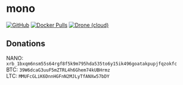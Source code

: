 # mono

[![GitHub](https://img.shields.io/badge/source-github-lightgrey?style=flat-square)](https://github.com/hotio/docker-mono)
[![Docker Pulls](https://img.shields.io/docker/pulls/hotio/mono?style=flat-square)](https://hub.docker.com/r/hotio/mono)
[![Drone (cloud)](https://img.shields.io/drone/build/hotio/docker-mono?style=flat-square)](https://cloud.drone.io/hotio/docker-mono)

## Donations

NANO: `xrb_1bxqm6nsm55s64rgf8f5k9m795hda535to6y15ik496goatakpupjfqzokfc`  
BTC: `39W6dcaG3uuF5mZTRL4h6Ghem74kUBHrmz`  
LTC: `MMUFcGLiK6DnnHGFnN2MJLyTfANXw57bDY`
